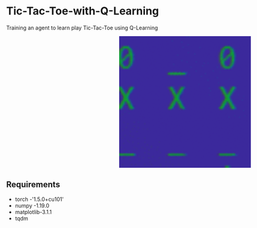 # Tic-Tac-Toe-with-Q-Learning
Training an agent to learn play Tic-Tac-Toe using Q-Learning

<img src='/images/terminal_states_250x250.gif' width='350' alt='Losing is just not an option for the Tic-Tac-Toe master' hspace='300'>


## Requirements
* torch     -'1.5.0+cu101'         
* numpy     -1.19.0
* matplotlib-3.1.1  
* tqdm 
